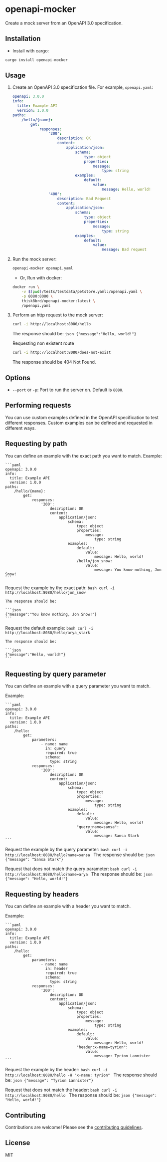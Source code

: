 # openapi-mocker

Create a mock server from an OpenAPI 3.0 specification.

## Installation

- Install with cargo:

```bash
cargo install openapi-mocker
```

## Usage

1. Create an OpenAPI 3.0 specification file. For example, `openapi.yaml`:

    ```yaml
    openapi: 3.0.0
    info:
      title: Example API
      version: 1.0.0
    paths:
        /hello/{name}:
            get:
                responses:
                    '200':
                        description: OK
                        content:
                            application/json:
                                schema:
                                    type: object
                                    properties:
                                        message:
                                            type: string
                                examples:
                                    default:
                                        value:
                                            message: Hello, world!
                    '400':
                        description: Bad Request
                        content:
                            application/json:
                                schema:
                                    type: object
                                    properties:
                                        message:
                                            type: string
                                examples:
                                    default:
                                        value:
                                            message: Bad request
    ```

2. Run the mock server:

    ```bash
    openapi-mocker openapi.yaml
    ```

    - Or, Run with docker:

    ```bash
    docker run \
        -v $(pwd)/tests/testdata/petstore.yaml:/openapi.yaml \
        -p 8080:8080 \
        thisk8brd/openapi-mocker:latest \
        /openapi.yaml
    ```

3. Perform an http request to the mock server:

    ```bash
    curl -i http://localhost:8080/hello
    ```

    The response should be:
        ```json
        {"message":"Hello, world!"}
        ```

    Requesting non existent route

    ```bash
    curl -i http://localhost:8080/does-not-exist
    ```

    The response should be 404 Not Found.

## Options

- `--port` or `-p`: Port to run the server on. Default is `8080`.

## Performing requests

You can use custom examples defined in the OpenAPI specification to test different responses.
Custom examples can be defined and requested in different ways.

## Requesting by path

You can define an example with the exact path you want to match.
Example:
    
    ```yaml
    openapi: 3.0.0
    info:
      title: Example API
      version: 1.0.0
    paths:
        /hello/{name}:
            get:
                responses:
                    '200':
                        description: OK
                        content:
                            application/json:
                                schema:
                                    type: object
                                    properties:
                                        message:
                                            type: string
                                examples:
                                    default:
                                        value:
                                            message: Hello, world!
                                    /hello/jon_snow:
                                        value:
                                            message: You know nothing, Jon Snow!
    ```

Request the example by the exact path:
    ```bash
    curl -i http://localhost:8080/hello/jon_snow
    ```
    
    The response should be:
    
    ```json
    {"message":"You know nothing, Jon Snow!"}
    ```

Request the default example:
    ```bash
    curl -i http://localhost:8080/hello/arya_stark
    ```
    
    The response should be:
    
    ```json
    {"message":"Hello, world!"}
    ```

## Requesting by query parameter

You can define an example with a query parameter you want to match.

Example:
    
    ```yaml
    openapi: 3.0.0
    info:
      title: Example API
      version: 1.0.0
    paths:
        /hello:
            get:
                parameters:
                    - name: name
                      in: query
                      required: true
                      schema:
                        type: string
                responses:
                    '200':
                        description: OK
                        content:
                            application/json:
                                schema:
                                    type: object
                                    properties:
                                        message:
                                            type: string
                                examples:
                                    default:
                                        value:
                                            message: Hello, world!
                                    "query:name=sansa":
                                        value:
                                            message: Sansa Stark
    ```

Request the example by the query parameter:
    ```bash
    curl -i http://localhost:8080/hello?name=sansa
    ```
    The response should be:
    ```json
    {"message": "Sansa Stark"}
    ```

Request that does not match the query parameter:
    ```bash
    curl -i http://localhost:8080/hello?name=arya
    ```
    The response should be:
    ```json
    {"message": "Hello, world!"}
    ```

## Requesting by headers

You can define an example with a header you want to match.

Example:
    
    ```yaml
    openapi: 3.0.0
    info:
      title: Example API
      version: 1.0.0
    paths:
        /hello:
            get:
                parameters:
                    - name: name
                      in: header
                      required: true
                      schema:
                        type: string
                responses:
                    '200':
                        description: OK
                        content:
                            application/json:
                                schema:
                                    type: object
                                    properties:
                                        message:
                                            type: string
                                examples:
                                    default:
                                        value:
                                            message: Hello, world!
                                    "header:x-name=tyrion":
                                        value:
                                            message: Tyrion Lannister
    ```

Request the example by the header:
    ```bash
    curl -i http://localhost:8080/hello -H "x-name: tyrion"
    ```
    The response should be:
    ```json
    {"message": "Tyrion Lannister"}
    ```
    
Request that does not match the header:
    ```bash
    curl -i http://localhost:8080/hello
    ```
    The response should be:
    ```json
    {"message": "Hello, world!"}
    ```

## Contributing

Contributions are welcome! Please see the [contributing guidelines](CONTRIBUTING.md).

## License

MIT
